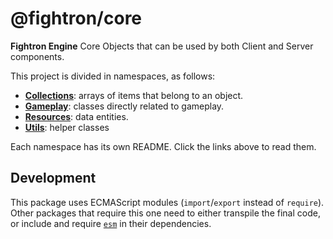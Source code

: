 # @fightron/core

__Fightron Engine__ Core Objects that can be used by both Client and Server components.

This project is divided in namespaces, as follows:

* [__Collections__](./collections/README.md): arrays of items that belong to an object.
* [__Gameplay__](./gameplay/README.md): classes directly related to gameplay.
* [__Resources__](./resources/README.md): data entities.
* [__Utils__](./utils/README.md): helper classes

Each namespace has its own README. Click the links above to read them.

## Development

This package uses ECMAScript modules (`import`/`export` instead of `require`). Other packages that require this one need to either transpile the final code, or include and require [`esm`](https://github.com/standard-things/esm) in their dependencies.
